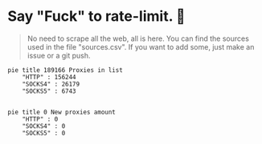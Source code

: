 
# Say "Fuck" to rate-limit. 🖕

> No need to scrape all the web, all is here.
>You can find the sources used in the file "sources.csv".
> If you want to add some, just make an issue or a git push.


```mermaid
pie title 189166 Proxies in list
    "HTTP" : 156244
    "SOCKS4" : 26179
    "SOCKS5" : 6743
            
```

```mermaid
pie title 0 New proxies amount
    "HTTP" : 0
    "SOCKS4" : 0
    "SOCKS5" : 0
```
        